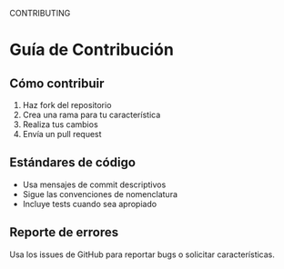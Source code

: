 CONTRIBUTING
# Guía de Contribución

## Cómo contribuir

1. Haz fork del repositorio
2. Crea una rama para tu característica
3. Realiza tus cambios
4. Envía un pull request

## Estándares de código

- Usa mensajes de commit descriptivos
- Sigue las convenciones de nomenclatura
- Incluye tests cuando sea apropiado

## Reporte de errores

Usa los issues de GitHub para reportar bugs o solicitar características.